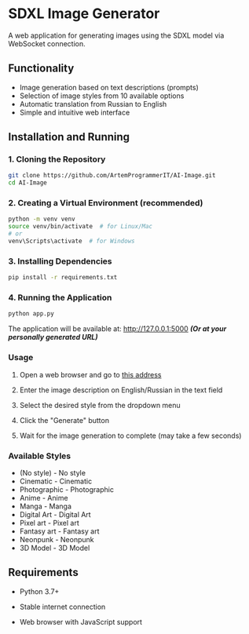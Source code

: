 # SDXL Image Generator

A web application for generating images using the SDXL model via WebSocket connection.

## Functionality

- Image generation based on text descriptions (prompts)
- Selection of image styles from 10 available options
- Automatic translation from Russian to English
- Simple and intuitive web interface

## Installation and Running

### 1. Cloning the Repository

```bash
git clone https://github.com/ArtemProgrammerIT/AI-Image.git
cd AI-Image
```

### 2. Creating a Virtual Environment (recommended)

```bash
python -m venv venv
source venv/bin/activate  # for Linux/Mac
# or
venv\Scripts\activate  # for Windows
```

### 3. Installing Dependencies

```bash
pip install -r requirements.txt
```

### 4. Running the Application

```bash
python app.py
```
The application will be available at: http://127.0.0.1:5000 ___(Or at your personally generated URL)___

### Usage
1. Open a web browser and go to [this address](http://127.0.0.1:5000)

2. Enter the image description on English/Russian in the text field

3. Select the desired style from the dropdown menu

4. Click the "Generate" button

5. Wait for the image generation to complete (may take a few seconds)

### Available Styles
- (No style) - No style
- Cinematic - Cinematic
- Photographic - Photographic
- Anime - Anime
- Manga - Manga
- Digital Art - Digital Art
- Pixel art - Pixel art
- Fantasy art - Fantasy art
- Neonpunk - Neonpunk
- 3D Model - 3D Model

## Requirements
- Python 3.7+

- Stable internet connection

- Web browser with JavaScript support

